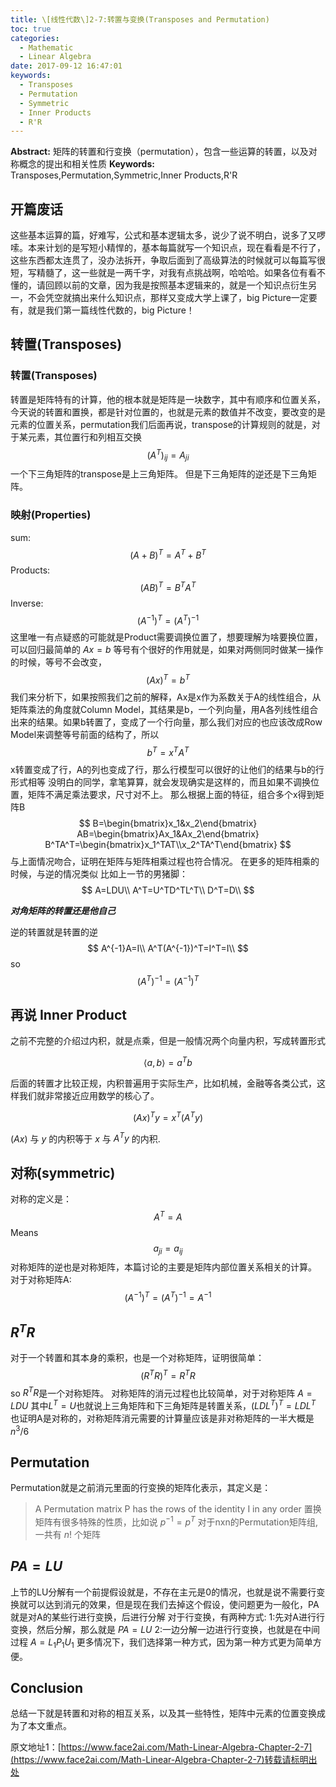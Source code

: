 ```yaml
---
title: \[线性代数\]2-7:转置与变换(Transposes and Permutation)
toc: true
categories:
  - Mathematic
  - Linear Algebra
date: 2017-09-12 16:47:01
keywords:
  - Transposes
  - Permutation
  - Symmetric
  - Inner Products
  - R'R
---
```

**Abstract:** 矩阵的转置和行变换（permutation），包含一些运算的转置，以及对称概念的提出和相关性质
**Keywords:** Transposes,Permutation,Symmetric,Inner Products,R'R
<!--more-->
## 开篇废话
这些基本运算的篇，好难写，公式和基本逻辑太多，说少了说不明白，说多了又啰嗦。本来计划的是写短小精悍的，基本每篇就写一个知识点，现在看看是不行了，这些东西都太连贯了，没办法拆开，争取后面到了高级算法的时候就可以每篇写很短，写精髓了，这一些就是一两千字，对我有点挑战啊，哈哈哈。如果各位有看不懂的，请回顾以前的文章，因为我是按照基本逻辑来的，就是一个知识点衍生另一，不会凭空就搞出来什么知识点，那样又变成大学上课了，big Picture一定要有，就是我们第一篇线性代数的，big Picture！

## 转置(Transposes)
### 转置(Transposes)
转置是矩阵特有的计算，他的根本就是矩阵是一块数字，其中有顺序和位置关系，今天说的转置和置换，都是针对位置的，也就是元素的数值并不改变，要改变的是元素的位置关系，permutation我们后面再说，transpose的计算规则的就是，对于某元素，其位置行和列相互交换
$$
(A^T)_{ij}=A_{ji}
$$
一个下三角矩阵的transpose是上三角矩阵。
但是下三角矩阵的逆还是下三角矩阵。
### 映射(Properties)
sum:
$$(A+B)^T=A^T+B^T$$
Products:
$$(AB)^{T}=B^{T}A^{T}$$
Inverse:
$$
(A^{-1})^T=(A^T)^{-1}
$$
这里唯一有点疑惑的可能就是Product需要调换位置了，想要理解为啥要换位置，可以回归最简单的
$Ax=b$ 等号有个很好的作用就是，如果对两侧同时做某一操作的时候，等号不会改变，
$$
(Ax)^T=b^T
$$
我们来分析下，如果按照我们之前的解释，Ax是x作为系数关于A的线性组合，从矩阵乘法的角度就Column Model，其结果是b，一个列向量，用A各列线性组合出来的结果。如果b转置了，变成了一个行向量，那么我们对应的也应该改成Row Model来调整等号前面的结构了，所以
$$
b^T=x^TA^T
$$
x转置变成了行，A的列也变成了行，那么行模型可以很好的让他们的结果与b的行形式相等
没明白的同学，拿笔算算，就会发现确实是这样的，而且如果不调换位置，矩阵不满足乘法要求，尺寸对不上。
那么根据上面的特征，组合多个x得到矩阵B
$$
B=\begin{bmatrix}x_1&x_2\end{bmatrix}
AB=\begin{bmatrix}Ax_1&Ax_2\end{bmatrix}
B^TA^T=\begin{bmatrix}x_1^TAT\\x_2^TA^T\end{bmatrix}
$$
与上面情况吻合，证明在矩阵与矩阵相乘过程也符合情况。
在更多的矩阵相乘的时候，与逆的情况类似
比如上一节的男猪脚：
$$
A=LDU\\
A^T=U^TD^TL^T\\
D^T=D\\
$$

***对角矩阵的转置还是他自己***

逆的转置就是转置的逆
$$
A^{-1}A=I\\
A^T(A^{-1})^T=I^T=I\\
$$
so
$$
(A^T)^{-1}=(A^{-1})^T
$$
## 再说 Inner Product
之前不完整的介绍过内积，就是点乘，但是一般情况两个向量内积，写成转置形式

$$
\langle a,b\rangle=a^Tb
$$

后面的转置才比较正规，内积普遍用于实际生产，比如机械，金融等各类公式，这样我们就非常接近应用数学的核心了。

$$
(Ax)^Ty=x^T(A^Ty)
$$

$(Ax)$ 与 $y$ 的内积等于 $x$ 与 $A^Ty$ 的内积.
## 对称(symmetric)
对称的定义是：
$$
A^T=A
$$
Means
$$
a_{ji}=a_{ij}
$$
对称矩阵的逆也是对称矩阵，本篇讨论的主要是矩阵内部位置关系相关的计算。
对于对称矩阵A:
$$
(A^{-1})^T=(A^T)^{-1}=A^{-1}
$$

## $R^TR$
对于一个转置和其本身的乘积，也是一个对称矩阵，证明很简单：
$$
(R^TR)^T=R^TR
$$
so
$R^TR$是一个对称矩阵。
对称矩阵的消元过程也比较简单，对于对称矩阵 $A=LDU$ 其中$L^T=U$也就说上三角矩阵和下三角矩阵是转置关系，$(LDL^T)^T=LDL^T$ 也证明A是对称的，对称矩阵消元需要的计算量应该是非对称矩阵的一半大概是 $n^3/6$

## Permutation
Permutation就是之前消元里面的行变换的矩阵化表示，其定义是：

>A Permutation matrix P has the rows of the identity I in any order
置换矩阵有很多特殊的性质，比如说
> $p^{-1}=p^T$
>对于nxn的Permutation矩阵组,一共有 $n!$ 个矩阵

## $PA=LU$
上节的LU分解有一个前提假设就是，不存在主元是0的情况，也就是说不需要行变换就可以达到消元的效果，但是现在我们去掉这个假设，使问题更为一般化，PA就是对A的某些行进行变换，后进行分解
对于行变换，有两种方式:
1:先对A进行行变换，然后分解，那么就是 $PA=LU$
2:一边分解一边进行行变换，也就是在中间过程 $A=L_1P_1U_1$
更多情况下，我们选择第一种方式，因为第一种方式更为简单方便。
## Conclusion
总结一下就是转置和对称的相互关系，以及其一些特性，矩阵中元素的位置变换成为了本文重点。





原文地址1：[https://www.face2ai.com/Math-Linear-Algebra-Chapter-2-7](https://www.face2ai.com/Math-Linear-Algebra-Chapter-2-7)转载请标明出处
